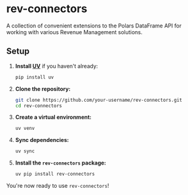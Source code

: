 # rev-connectors
A collection of convenient extensions to the Polars DataFrame API for working with various Revenue Management solutions.

## Setup

1. **Install [UV](https://github.com/astral-sh/uv)** if you haven't already:
   ```sh
   pip install uv
   ```

2. **Clone the repository:**
   ```sh
   git clone https://github.com/your-username/rev-connectors.git
   cd rev-connectors
   ```

3. **Create a virtual environment:**
   ```sh
   uv venv
   ```

4. **Sync dependencies:**
   ```sh
   uv sync
   ```

5. **Install the `rev-connectors` package:**
   ```sh
   uv pip install rev-connectors
   ```

You're now ready to use `rev-connectors`!
